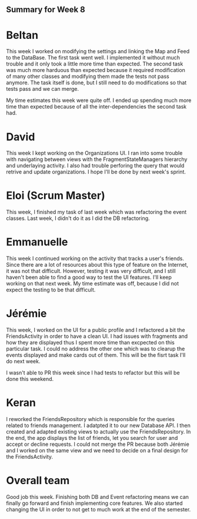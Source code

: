 ## Summary for Week 8

# Beltan

This week I worked on modifying the settings and linking the Map and Feed to the DataBase. The first task went well. I implemented it without much trouble and it only took a little more time than expected. The second task was much more harduous than expected because it required modification of many other classes and modifying them made the tests not pass anymore. The task itself is done, but I still need to do modifications so that tests pass and we can merge.

My time estimates this week were quite off. I ended up spending much more time than expected because of all the inter-dependencies the second task had.

# David

This week I kept working on the Organizations UI. I ran into some trouble with navigating between views with the FragmentStateManagers hierarchy and underlaying activity. I also had trouble perforing the query that would retrive and update organizations. I hope I'll be done by next week's sprint. 


# Eloi (Scrum Master)
This week, I finished my task of last week which was refactoring the event classes. Last week, I didn't do it as I did the DB refactoring.


# Emmanuelle

This week I continued working on the activity that tracks a user's friends. Since there are a lot of resources about this type of feature on the Internet, it was not that difficult. However, testing it was very difficult, and I still haven't been able to find a good way to test the UI features. I'll keep working on that next week. My time estimate was off, because I did not expect the testing to be that difficult.

# Jérémie

This week, I worked on the UI for a public profile and I refactored a bit the FriendsActivity in order to have a clean UI. I had issues with fragments and how they are displayed thus I spent more time than excpected on this particular task. I could no address the other one which was to clearup the events displayed and make cards out of them. This will be the fisrt task I'll do next week.

I wasn't able to PR this week since I had tests to refactor but this will be done this weekend.

# Keran

I reworked the FriendsRepository which is responsible for the queries related to friends management. I adatpted it to our new Database API. I then created and adapted existing views to actually use the FriendsRepository. In the end, the app displays the list of friends, let you search for user and accept or decline requests. I could not merge the PR because both Jérémie and I worked on the same view and we need to decide on a final design for the FriendsActivity.

# Overall team
Good job this week. Finishing both DB and Event refactoring means we can finally go forward and finish implementing core features. We also started changing the UI in order to not get to much work at the end of the semester.
